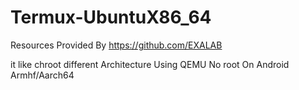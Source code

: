 # Termux-UbuntuX86_64
Resources Provided By
https://github.com/EXALAB

it like chroot different Architecture Using QEMU No root On Android Armhf/Aarch64
